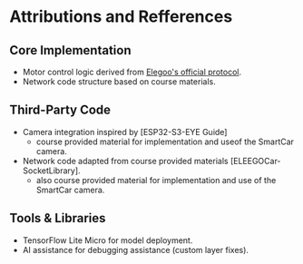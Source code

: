 # Attributions and Refferences

## Core Implementation
- Motor control logic derived from [Elegoo's official protocol](Communication%20protocol%20for%20Smart%20Robot%20Car.pdf).  
- Network code structure based on course materials.

## Third-Party Code
- Camera integration inspired by [ESP32-S3-EYE Guide]
  - course provided material for implementation and useof the SmartCar camera.
- Network code adapted from course provided materials [ELEEGOCar-SocketLibrary].
  - also course provided material for implementation and use of the SmartCar camera.
  
## Tools & Libraries
- TensorFlow Lite Micro for model deployment.
- AI assistance for debugging assistance (custom layer fixes).
